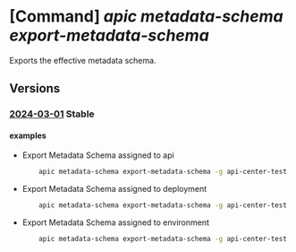 # [Command] _apic metadata-schema export-metadata-schema_

Exports the effective metadata schema.

## Versions

### [2024-03-01](/Resources/mgmt-plane/L3N1YnNjcmlwdGlvbnMve30vcmVzb3VyY2Vncm91cHMve30vcHJvdmlkZXJzL21pY3Jvc29mdC5hcGljZW50ZXIvc2VydmljZXMve30vZXhwb3J0bWV0YWRhdGFzY2hlbWE=/2024-03-01.xml) **Stable**

<!-- mgmt-plane /subscriptions/{}/resourcegroups/{}/providers/microsoft.apicenter/services/{}/exportmetadataschema 2024-03-01 -->

#### examples

- Export Metadata Schema assigned to api
    ```bash
        apic metadata-schema export-metadata-schema -g api-center-test -s contosoeuap --assigned-to api --file-name filepath
    ```

- Export Metadata Schema assigned to deployment
    ```bash
        apic metadata-schema export-metadata-schema -g api-center-test -s contosoeuap --assigned-to deployment --file-name filepath
    ```

- Export Metadata Schema assigned to environment
    ```bash
        apic metadata-schema export-metadata-schema -g api-center-test -s contosoeuap --assigned-to environment --file-name filepath
    ```
